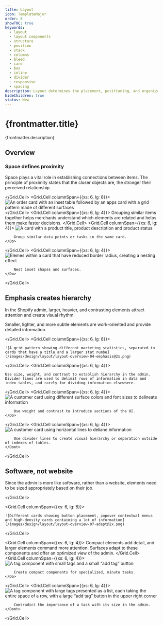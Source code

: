 ```yaml
---
title: Layout
icon: TemplateMajor
order: 5
showTOC: true
keywords:
  - layout
  - layout components
  - structure
  - position
  - stack
  - columns
  - bleed
  - card
  - box
  - inline
  - divider
  - responsive
  - spacing
description: Layout determines the placement, positioning, and organization of various components within the UI, such as buttons, menus, content sections, and other visual elements.
hideChildren: true
status: New
---
```


# {frontmatter.title}

<Lede>{frontmatter.description}</Lede>

<Subnav />

## Overview

<Stack gap="800">
<Card>
<Grid gap="400" >
<Grid.Cell columnSpan={{xs: 6, lg: 4}}>

### Space defines proximity

Space plays a vital role in establishing connections between items. The principle of proximity states that the closer objects are, the stronger their perceived relationship.

</Grid.Cell>
<Grid.Cell columnSpan={{xs: 6, lg: 8}}>
    ![An order card with an inset table followed by an apps card with a grid pattern made of different surfaces](/images/design/layout/layout-overview-01-space@2x.png)
</Grid.Cell>
<Grid.Cell columnSpan={{xs: 6, lg: 4}}>
Grouping similar items together helps merchants understand which elements are related and helps them make faster decisions.
</Grid.Cell>
<Grid.Cell columnSpan={{xs: 6, lg: 4}}>
    <Do>
        ![A card with a product title, product description and product status](/images/design/layout/layout-overview-02-space-do@2x.png)

        Group similar data points or tasks in the same card.
    </Do>

</Grid.Cell>
<Grid.Cell columnSpan={{xs: 6, lg: 4}}>
    <Do>
        ![Elemes within a card that have reduced border radius, creating a nesting effect](/images/design/layout/layout-overview-03-space-nesting-do@2x.png)

        Nest inset shapes and surfaces.
    </Do>

</Grid.Cell>
</Grid>
</Card>

<Card>
<Grid gap="400">
<Grid.Cell columnSpan={{xs: 6, lg: 4}}>

## Emphasis creates hierarchy

In the Shopify admin, larger, heavier, and contrasting elements attract attention and create visual rhythm.

Smaller, lighter, and more subtle elements are work-oriented and provide detailed information.

</Grid.Cell>
<Grid.Cell columnSpan={{xs: 6, lg: 8}}>

    ![A grid pattern showing different marketing statistics, separated in cards that have a title and a larger stat numbe](/images/design/layout/layout-overview-04-emphasis@2x.png)

</Grid.Cell>
<Grid.Cell columnSpan={{xs: 6, lg: 4}}>

    Use size, weight, and contrast to establish hierarchy in the admin. Divider lines are used to delimit rows of information in data and index tables, and rarely for dividing information elsewhere.

</Grid.Cell>
<Grid.Cell columnSpan={{xs: 6, lg: 4}}>
    <Do>
        ![A customer card using different surface colors and font sizes to delineate information](/images/design/layout/layout-overview-05-emphasis-do@2x.png)

        Use weight and contrast to introduce sections of the UI.
    </Do>

</Grid.Cell>
<Grid.Cell columnSpan={{xs: 6, lg: 4}}>
    <Dont>
        ![A customer card using horizontal lines to deliane information](/images/design/layout/layout-overview-06-emphasis-dont@2x.png)

        Use divider lines to create visual hierarchy or separation outside of indexes of tables.
    </Dont>

</Grid.Cell>
</Grid>
</Card>

<Card>
<Grid gap="400">
<Grid.Cell columnSpan={{xs: 6, lg: 4}}>

## Software, not website

Since the admin is more like software, rather than a website, elements need to be sized appropriately based on their job.

</Grid.Cell>

<Grid.Cell columnSpan={{xs: 6, lg: 8}}>

    ![Different cards showing button placement, popover contextual menus and high-density cards containing a lot of information](/images/design/layout/layout-overview-07-adapt@2x.png)

</Grid.Cell>

<Grid.Cell columnSpan={{xs: 6, lg: 4}}>
    Compact elements add detail, and larger elements command more attention. Surfaces adapt to these components and offer an optimized view of the admin.
</Grid.Cell>
<Grid.Cell columnSpan={{xs: 6, lg: 4}}>
    <Do>
        ![A tag component with small tags and a small “add tag” button](/images/design/layout/layout-overview-08-adapt-do@2x.png)

        Create compact components for specialized, minute tasks.
    </Do>

</Grid.Cell>
<Grid.Cell columnSpan={{xs: 6, lg: 4}}>
    <Dont>
        ![A tag component with large tags presented as a list, each taking the entire space of a row, with a large “add tag” button in the upper right corner](/images/design/layout/layout-overview-09-adapt-dont@2x.png)

        Contradict the importance of a task with its size in the admin.
    </Dont>

</Grid.Cell>

</Grid>
</Card>
</Stack>

